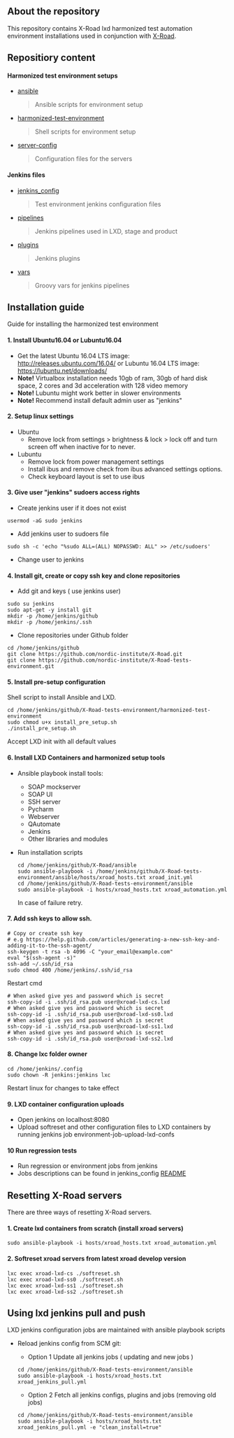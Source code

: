 ## About the repository

This repository contains X-Road lxd harmonized test automation environment installations used in conjunction with [X-Road](https://github.com/nordic-institute/X-Road).

## Repositiory content

#### Harmonized test environment setups
* [ansible](ansible)
    > Ansible scripts for environment setup
* [harmonized-test-environment](harmonized-test-environment)
    > Shell scripts for environment setup
* [server-config](server-config)
    > Configuration files for the servers

#### Jenkins files
* [jenkins_config](jenkins_config)
    > Test environment jenkins configuration files
* [pipelines](pipelines)
    > Jenkins pipelines used in LXD, stage and product
* [plugins](plugins)
    > Jenkins plugins
* [vars](vars)
    > Groovy vars for jenkins pipelines

## Installation guide

Guide for installing the harmonized test environment

#### 1. Install Ubuntu16.04 or Lubuntu16.04
* Get the latest Ubuntu 16.04 LTS image: http://releases.ubuntu.com/16.04/ or Lubuntu 16.04 LTS image: https://lubuntu.net/downloads/
* **Note!** Virtualbox installation needs 10gb of ram, 30gb of hard disk space, 2 cores and 3d acceleration with 128 video memory
* **Note!** Lubuntu might work better in slower environments
* **Note!** Recommend install default admin user as "jenkins" 

#### 2. Setup linux settings

* Ubuntu 
	* Remove lock from settings > brightness & lock > lock off and turn screen off when inactive for to never.
* Lubuntu 
	* Remove lock from power management settings
	* Install ibus and remove check from ibus advanced settings options.
	* Check keyboard layout is set to use ibus

#### 3. Give user "jenkins" sudoers access rights
* Create jenkins user if it does not exist
```
usermod -aG sudo jenkins
```

* Add jenkins user to sudoers file
```
sudo sh -c 'echo "%sudo ALL=(ALL) NOPASSWD: ALL" >> /etc/sudoers'
```

* Change user to jenkins

#### 4. Install git, create or copy ssh key and clone repositories

* Add git and keys ( use jenkins user)
```
sudo su jenkins
sudo apt-get -y install git
mkdir -p /home/jenkins/github
mkdir -p /home/jenkins/.ssh
```

* Clone repositories under Github folder
```
cd /home/jenkins/github
git clone https://github.com/nordic-institute/X-Road.git
git clone https://github.com/nordic-institute/X-Road-tests-environment.git
```

#### 5. Install pre-setup configuration

Shell script to install Ansible and LXD.
```
cd /home/jenkins/github/X-Road-tests-environment/harmonized-test-environment
sudo chmod u+x install_pre_setup.sh
./install_pre_setup.sh
```

Accept LXD init with all default values

#### 6. Install LXD Containers and harmonized setup tools

* Ansible playbook install tools:
	* SOAP mockserver
	* SOAP UI
	* SSH server
	* Pycharm
	* Webserver
	* QAutomate
	* Jenkins
	* Other libraries and modules

* Run installation scripts
    ```
    cd /home/jenkins/github/X-Road/ansible
    sudo ansible-playbook -i /home/jenkins/github/X-Road-tests-environment/ansible/hosts/xroad_hosts.txt xroad_init.yml
    cd /home/jenkins/github/X-Road-tests-environment/ansible
    sudo ansible-playbook -i hosts/xroad_hosts.txt xroad_automation.yml
    ```
    In case of failure retry.
    

#### 7. Add ssh keys to allow ssh.
```
# Copy or create ssh key
# e.g https://help.github.com/articles/generating-a-new-ssh-key-and-adding-it-to-the-ssh-agent/
ssh-keygen -t rsa -b 4096 -C "your_email@example.com"
eval "$(ssh-agent -s)"
ssh-add ~/.ssh/id_rsa
sudo chmod 400 /home/jenkins/.ssh/id_rsa
```
Restart cmd
```
# When asked give yes and password which is secret
ssh-copy-id -i .ssh/id_rsa.pub user@xroad-lxd-cs.lxd
# When asked give yes and password which is secret
ssh-copy-id -i .ssh/id_rsa.pub user@xroad-lxd-ss0.lxd
# When asked give yes and password which is secret
ssh-copy-id -i .ssh/id_rsa.pub user@xroad-lxd-ss1.lxd
# When asked give yes and password which is secret
ssh-copy-id -i .ssh/id_rsa.pub user@xroad-lxd-ss2.lxd
```

#### 8. Change lxc folder owner	
```		
cd /home/jenkins/.config	
sudo chown -R jenkins:jenkins lxc	
```	
Restart linux for changes to take effect

#### 9. LXD container configuration uploads

- Open jenkins on localhost:8080
- Upload softreset and other configuration files to LXD containers by running jenkins job environment-job-upload-lxd-confs

#### 10 Run regression tests

- Run regression or environment jobs from jenkins
- Jobs descriptions can be found in jenkins_config [README](jenkins_config/jobs/README.md)

## Resetting X-Road servers

There are three ways of resetting X-Road servers.

#### 1. Create lxd containers from scratch (install xroad servers)
```
sudo ansible-playbook -i hosts/xroad_hosts.txt xroad_automation.yml
```

#### 2. Softreset xroad servers from latest xroad develop version
```
lxc exec xroad-lxd-cs ./softreset.sh
lxc exec xroad-lxd-ss0 ./softreset.sh
lxc exec xroad-lxd-ss1 ./softreset.sh
lxc exec xroad-lxd-ss2 ./softreset.sh
```

## Using lxd jenkins pull and push

LXD jenkins configuration jobs are maintained with ansible playbook scripts

* Reload jenkins config from SCM git:
    * Option 1 Update all jenkins jobs ( updating and new jobs )
    ```
    cd /home/jenkins/github/X-Road-tests-environment/ansible
    sudo ansible-playbook -i hosts/xroad_hosts.txt xroad_jenkins_pull.yml
    ```

    * Option 2 Fetch all jenkins configs, plugins and jobs (removing old jobs)
    ```
    cd /home/jenkins/github/X-Road-tests-environment/ansible
    sudo ansible-playbook -i hosts/xroad_hosts.txt xroad_jenkins_pull.yml -e "clean_install=true"
    ```
